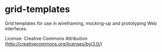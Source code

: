 grid-templates
==============

Grid templates for use in wireframing, mocking-up and prototyping Web interfaces.

License: Creative Commons Attribution (http://creativecommons.org/licenses/by/3.0/)
